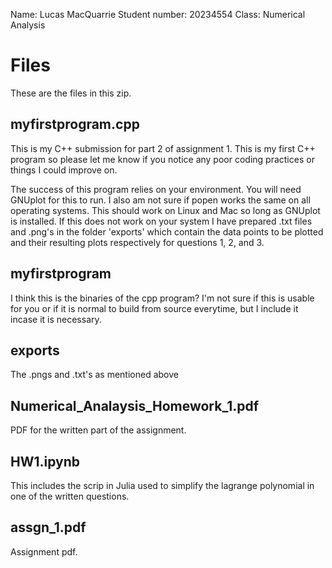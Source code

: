 Name: Lucas MacQuarrie 
Student number: 20234554
Class: Numerical Analysis 

# Files 

These are the files in this zip. 

## myfirstprogram.cpp

This is my C++ submission for part 2 of assignment 1. This is my first C++ program so please let me know if you notice any poor coding practices or things I could improve on. 

The success of this program relies on your environment. You will need GNUplot for this to run. I also am not sure if popen works the same on all operating systems. This should work on Linux and Mac so long as GNUplot is installed. If this does not work on your system I have prepared .txt files and .png's in the folder 'exports' which contain the data points to be plotted and their resulting plots respectively for questions 1, 2, and 3.

## myfirstprogram

I think this is the binaries of the cpp program? I'm not sure if this is usable for you or if it is normal to build from source everytime, but I include it incase it is necessary. 

## exports 

The .pngs and .txt's as mentioned above

## Numerical_Analaysis_Homework_1.pdf

PDF for the written part of the assignment.

## HW1.ipynb

This includes the scrip in Julia used to simplify the lagrange polynomial in one of the written questions. 

## assgn_1.pdf

Assignment pdf. 


